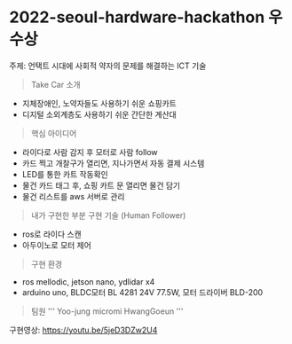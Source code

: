 ﻿# 2022-seoul-hardware-hackathon 우수상
주제: 언택트 시대에 사회적 약자의 문제를 해결하는 ICT 기술

> Take Car 소개
 + 지체장애인, 노약자들도 사용하기 쉬운 쇼핑카트
 + 디지털 소외계층도 사용하기 쉬운 간단한 계산대 

> 핵심 아이디어
 + 라이다로 사람 감지 후 모터로 사람 follow
 + 카드 찍고 개찰구가 열리면, 지나가면서 자동 결제 시스템
 + LED를 통한 카트 작동확인
 + 물건 카드 태그 후, 쇼핑 카트 문 열리면 물건 담기
 + 물건 리스트를 aws 서버로 관리

> 내가 구현한 부분 구현 기술 (Human Follower)
 + ros로 라이다 스캔
 + 아두이노로 모터 제어

> 구현 환경
 + ros mellodic, jetson nano, ydlidar x4
 + arduino uno, BLDC모터 BL 4281 24V 77.5W, 모터 드라이버 BLD-200

> 팀원
'''
 Yoo-jung
 micromi
 HwangGoeun
'''

구현영상: https://youtu.be/5jeD3DZw2U4
